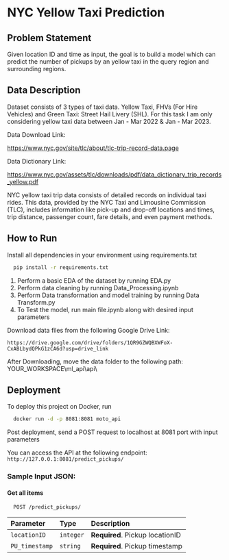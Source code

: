 
# NYC Yellow Taxi Prediction

## Problem Statement
Given location ID and time as input, the goal is to build a model which can predict the number of pickups by an yellow taxi in the query region and surrounding regions.

## Data Description

Dataset consists of 3 types of taxi data. Yellow Taxi, FHVs (For Hire Vehicles) and Green Taxi: Street Hail Livery (SHL). For this task I am only considering yellow taxi data between Jan - Mar 2022 & Jan - Mar 2023.

Data Download Link:

https://www.nyc.gov/site/tlc/about/tlc-trip-record-data.page

Data Dictionary Link: 

https://www.nyc.gov/assets/tlc/downloads/pdf/data_dictionary_trip_records_yellow.pdf

NYC yellow taxi trip data consists of detailed records on individual taxi rides. This data, provided by the NYC Taxi and Limousine Commission (TLC), includes information like pick-up and drop-off locations and times, trip distance, passenger count, fare details, and even payment methods.




## How to Run

Install all dependencies in your environment using requirements.txt

```bash
  pip install -r requirements.txt
```
1) Perform a basic EDA of the dataset by running EDA.py
2) Perform data cleaning by running Data_Processing.ipynb
3) Perform Data transformation and model training by running Data Transform.py
4) To Test the model, run main file.ipynb along with desired input parameters

Download data files from the following Google Drive Link:

`https://drive.google.com/drive/folders/1QR9GZWQBXWFoX-CxABLbydQPkG1zCA6d?usp=drive_link`

After Downloading, move the data folder to the following path: YOUR_WORKSPACE\ml_api\api\


## Deployment

To deploy this project on Docker, run

```bash
  docker run -d -p 8081:8081 moto_api
```
Post deployment, send a POST request to localhost at 8081 port with input parameters

You can access the API at the following endpoint: `http://127.0.0.1:8081/predict_pickups/`


### Sample Input JSON:

#### Get all items

```http
  POST /predict_pickups/
```

| Parameter | Type     | Description                |
| :-------- | :------- | :------------------------- |
| `locationID` | `integer` | **Required**. Pickup locationID |
| `PU_timestamp` | `string` | **Required**. Pickup timestamp |

